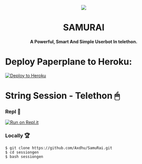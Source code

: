 <p align="center">
  <img src="https://telegra.ph/file/570dc35a7b34332eaa1db.jpg">
</p>
<h1 align="center"><b>SAMURAI</b></h1>
<h4 align="center">A Powerful, Smart And Simple Userbot In telethon.</h4>


# Deploy Paperplane to Heroku:
<p align="left"><a href="https://heroku.com/deploy?template=https://github.com/Axdhu/SamuRai"> <img src="https://www.herokucdn.com/deploy/button.svg" alt="Deploy to Heroku" /></a></p>

# String Session - Telethon 🖱
### Repl 🧨
[![Run on Repl.it](https://repl.it/badge/github/Axdhu/SamuRai)](https://replit.com/@Donbosco1/SamuRaisessongen)
### Locally 🏆
```
$ git clone https://github.com/Axdhu/SamuRai.git
$ cd sessiongen
$ bash sessiongen
```



